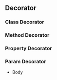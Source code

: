## Decorator

### Class Decorator

### Method Decorator

### Property Decorator

### Param Decorator

* Body
